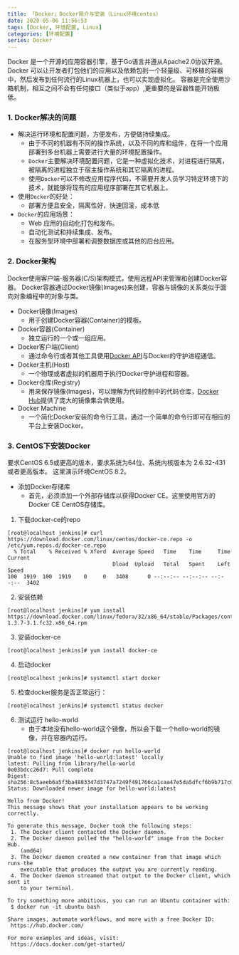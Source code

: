 ```yaml
---
title: 「Docker」Docker简介与安装（Linux环境centos）
date: 2020-05-06 11:56:53
tags: [Docker, 环境配置, Linux]
categories: [环境配置]
series: Docker
---
```


Docker 是一个开源的应用容器引擎，基于Go语言并遵从Apache2.0协议开源。
Docker 可以让开发者打包他们的应用以及依赖包到一个轻量级、可移植的容器中，然后发布到任何流行的Linux机器上，也可以实现虚拟化。
容器是完全使用沙箱机制，相互之间不会有任何接口（类似于app）,更重要的是容器性能开销极低。<!-- more -->

### 1. Docker解决的问题
* 解决运行环境和配置问题，方便发布，方便做持续集成。
    + 由于不同的机器有不同的操作系统，以及不同的库和组件，在将一个应用部署到多台机器上需要进行大量的环境配置操作。
    + `Docker`主要解决环境配置问题，它是一种虚拟化技术，对进程进行隔离，被隔离的进程独立于宿主操作系统和其它隔离的进程。
    + 使用`Docker`可以不修改应用程序代码，不需要开发人员学习特定环境下的技术，就能够将现有的应用程序部署在其它机器上。
* 使用`Docker`的好处：
    + 部署方便且安全，隔离性好，快速回滚，成本低
* `Docker`的应用场景：
    + Web 应用的自动化打包和发布。
    + 自动化测试和持续集成、发布。
    + 在服务型环境中部署和调整数据库或其他的后台应用。


### 2. Docker架构
Docker使用客户端-服务器(C/S)架构模式，使用远程API来管理和创建Docker容器。
Docker容器通过Docker镜像(Images)来创建，容器与镜像的关系类似于面向对象编程中的对象与类。
* Docker镜像(Images)
    + 用于创建Docker容器(Container)的模板。
* Docker容器(Container)
    + 独立运行的一个或一组应用。
* Docker客户端(Client)
    + 通过命令行或者其他工具使用[Docker API](https://docs.docker.com/reference/api/docker_remote_api)与Docker的守护进程通信。
* Docker主机(Host)
    + 一个物理或者虚拟的机器用于执行Docker守护进程和容器。
* Docker仓库(Registry)
    + 用来保存镜像(Images)，可以理解为代码控制中的代码仓库，[Docker Hub](https://hub.docker.com)提供了庞大的镜像集合供使用。
* Docker Machine
    + 一个简化Docker安装的命令行工具，通过一个简单的命令行即可在相应的平台上安装Docker。


### 3. CentOS下安装Docker
要求CentOS 6.5或更高的版本，要求系统为64位、系统内核版本为 2.6.32-431 或者更高版本。
这里演示环境CentOS 8.2。
* 添加Docker存储库
    + 首先，必须添加一个外部存储库以获得Docker CE。这里使用官方的Docker CE CentOS存储库。

1. 下载docker-ce的repo
``` shell
[root@localhost jenkins]# curl https://download.docker.com/linux/centos/docker-ce.repo -o /etc/yum.repos.d/docker-ce.repo
  % Total    % Received % Xferd  Average Speed   Time    Time     Time  Current
                                 Dload  Upload   Total   Spent    Left  Speed
100  1919  100  1919    0     0   3408      0 --:--:-- --:--:-- --:--:--  3402
```

2. 安装依赖
``` shell
[root@localhost jenkins]# yum install https://download.docker.com/linux/fedora/32/x86_64/stable/Packages/containerd.io-1.3.7-3.1.fc32.x86_64.rpm
```

3. 安装docker-ce
``` shell
[root@localhost jenkins]# yum install docker-ce
```

4. 启动docker
``` shell
[root@localhost jenkins]# systemctl start docker
```

5. 检查docker服务是否正常运行：
``` shell
[root@localhost jenkins]# systemctl status docker
```

6. 测试运行 hello-world
    + 由于本地没有hello-world这个镜像，所以会下载一个hello-world的镜像，并在容器内运行。
``` shell
[root@localhost jenkins]# docker run hello-world
Unable to find image 'hello-world:latest' locally
latest: Pulling from library/hello-world
0e03bdcc26d7: Pull complete 
Digest: sha256:8c5aeeb6a5f3ba4883347d3747a7249f491766ca1caa47e5da5dfcf6b9b717c0
Status: Downloaded newer image for hello-world:latest

Hello from Docker!
This message shows that your installation appears to be working correctly.

To generate this message, Docker took the following steps:
 1. The Docker client contacted the Docker daemon.
 2. The Docker daemon pulled the "hello-world" image from the Docker Hub.
    (amd64)
 3. The Docker daemon created a new container from that image which runs the
    executable that produces the output you are currently reading.
 4. The Docker daemon streamed that output to the Docker client, which sent it
    to your terminal.

To try something more ambitious, you can run an Ubuntu container with:
 $ docker run -it ubuntu bash

Share images, automate workflows, and more with a free Docker ID:
 https://hub.docker.com/

For more examples and ideas, visit:
 https://docs.docker.com/get-started/
```
